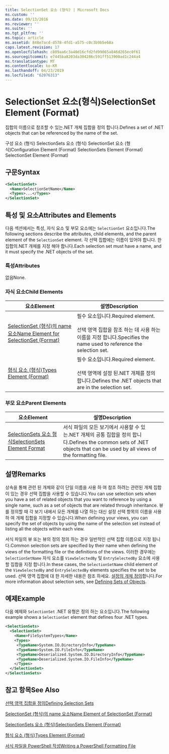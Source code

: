 ```yaml
---
title: SelectionSet 요소 (형식) | Microsoft Docs
ms.custom: ''
ms.date: 09/13/2016
ms.reviewer: ''
ms.suite: ''
ms.tgt_pltfrm: ''
ms.topic: article
ms.assetid: 848e7acd-d578-4fd1-a575-c0c3b9b5e68a
caps.latest.revision: 17
ms.openlocfilehash: c809aa6c3a40d16cfd2fd99065a846d265ec0f61
ms.sourcegitcommit: e7445ba8203da304286c591ff513900ad1c244a4
ms.translationtype: MT
ms.contentlocale: ko-KR
ms.lasthandoff: 04/23/2019
ms.locfileid: "62076313"
---
```

# <a name="selectionset-element-format"></a><span data-ttu-id="32bee-102">SelectionSet 요소(형식)</span><span class="sxs-lookup"><span data-stu-id="32bee-102">SelectionSet Element (Format)</span></span>

<span data-ttu-id="32bee-103">집합의 이름으로 참조할 수 있는.NET 개체 집합을 정의 합니다.</span><span class="sxs-lookup"><span data-stu-id="32bee-103">Defines a set of .NET objects that can be referenced by the name of the set.</span></span>

<span data-ttu-id="32bee-104">구성 요소 (형식) SelectionSets 요소 (형식) SelectionSet 요소 (형식)</span><span class="sxs-lookup"><span data-stu-id="32bee-104">Configuration Element (Format) SelectionSets Element (Format) SelectionSet Element (Format)</span></span>

## <a name="syntax"></a><span data-ttu-id="32bee-105">구문</span><span class="sxs-lookup"><span data-stu-id="32bee-105">Syntax</span></span>

```xml
<SelectionSet>
  <Name>SelectionSetName</Name>
  <Types>...</Types>
</SelectionSet>
```

## <a name="attributes-and-elements"></a><span data-ttu-id="32bee-106">특성 및 요소</span><span class="sxs-lookup"><span data-stu-id="32bee-106">Attributes and Elements</span></span>

<span data-ttu-id="32bee-107">다음 섹션에서는 특성, 자식 요소 및 부모 요소에는 `SelectionSet` 요소입니다.</span><span class="sxs-lookup"><span data-stu-id="32bee-107">The following sections describe the attributes, child elements, and the parent element of the `SelectionSet` element.</span></span> <span data-ttu-id="32bee-108">각 선택 집합에는 이름이 있어야 합니다. 한 집합의.NET 개체를 지정 해야 합니다.</span><span class="sxs-lookup"><span data-stu-id="32bee-108">Each selection set must have a name, and it must specify the .NET objects of the set.</span></span>

### <a name="attributes"></a><span data-ttu-id="32bee-109">특성</span><span class="sxs-lookup"><span data-stu-id="32bee-109">Attributes</span></span>

<span data-ttu-id="32bee-110">없음</span><span class="sxs-lookup"><span data-stu-id="32bee-110">None.</span></span>

### <a name="child-elements"></a><span data-ttu-id="32bee-111">자식 요소</span><span class="sxs-lookup"><span data-stu-id="32bee-111">Child Elements</span></span>

|<span data-ttu-id="32bee-112">요소</span><span class="sxs-lookup"><span data-stu-id="32bee-112">Element</span></span>|<span data-ttu-id="32bee-113">설명</span><span class="sxs-lookup"><span data-stu-id="32bee-113">Description</span></span>|
|-------------|-----------------|
|[<span data-ttu-id="32bee-114">SelectionSet (형식)의 name 요소</span><span class="sxs-lookup"><span data-stu-id="32bee-114">Name Element for SelectionSet (Format)</span></span>](./name-element-for-selectionset-format.md)|<span data-ttu-id="32bee-115">필수 요소입니다.</span><span class="sxs-lookup"><span data-stu-id="32bee-115">Required element.</span></span><br /><br /> <span data-ttu-id="32bee-116">선택 영역 집합을 참조 하는 데 사용 하는 이름을 지정 합니다.</span><span class="sxs-lookup"><span data-stu-id="32bee-116">Specifies the name used to reference the selection set.</span></span>|
|[<span data-ttu-id="32bee-117">형식 요소 (형식)</span><span class="sxs-lookup"><span data-stu-id="32bee-117">Types Element (Format)</span></span>](./types-element-for-selectionset-format.md)|<span data-ttu-id="32bee-118">필수 요소입니다.</span><span class="sxs-lookup"><span data-stu-id="32bee-118">Required element.</span></span><br /><br /> <span data-ttu-id="32bee-119">선택 영역에 설정 된.NET 개체를 정의 합니다.</span><span class="sxs-lookup"><span data-stu-id="32bee-119">Defines the .NET objects that are in the selection set.</span></span>|

### <a name="parent-elements"></a><span data-ttu-id="32bee-120">부모 요소</span><span class="sxs-lookup"><span data-stu-id="32bee-120">Parent Elements</span></span>

|<span data-ttu-id="32bee-121">요소</span><span class="sxs-lookup"><span data-stu-id="32bee-121">Element</span></span>|<span data-ttu-id="32bee-122">설명</span><span class="sxs-lookup"><span data-stu-id="32bee-122">Description</span></span>|
|-------------|-----------------|
|[<span data-ttu-id="32bee-123">SelectionSets 요소 형식</span><span class="sxs-lookup"><span data-stu-id="32bee-123">SelectionSets Element Format</span></span>](./selectionsets-element-format.md)|<span data-ttu-id="32bee-124">서식 파일의 모든 보기에서 사용할 수 있는.NET 개체의 공통 집합을 정의 합니다.</span><span class="sxs-lookup"><span data-stu-id="32bee-124">Defines the common sets of .NET objects that can be used by all views of the formatting file.</span></span>|

## <a name="remarks"></a><span data-ttu-id="32bee-125">설명</span><span class="sxs-lookup"><span data-stu-id="32bee-125">Remarks</span></span>

<span data-ttu-id="32bee-126">상속을 통해 관련 된 개체와 같이 단일 이름을 사용 하 여 참조 하려는 관련된 개체 집합이 있는 경우 선택 집합을 사용할 수 있습니다.</span><span class="sxs-lookup"><span data-stu-id="32bee-126">You can use selection sets when you have a set of related objects that you want to reference by using a single name, such as a set of objects that are related through inheritance.</span></span> <span data-ttu-id="32bee-127">뷰를 정의할 때 각 보기 내에서 모든 개체를 나열 하는 대신 설정 선택 항목의 이름을 사용 하 여 개체 집합을 지정할 수 있습니다.</span><span class="sxs-lookup"><span data-stu-id="32bee-127">When defining your views, you can specify the set of objects by using the name of the selection set instead of listing all the objects within each view.</span></span>

<span data-ttu-id="32bee-128">서식 파일의 뷰 또는 뷰의 정의 정의 하는 경우 일반적인 선택 집합 이름으로 지정 됩니다.</span><span class="sxs-lookup"><span data-stu-id="32bee-128">Common selection sets are specified by their name when defining the views of the formatting file or the definitions of the views.</span></span> <span data-ttu-id="32bee-129">이러한 경우에는 `SelectionSetName` 자식 요소를 `ViewSelectedBy` 및 `EntrySelectedBy` 요소에 사용할 집합을 지정 합니다.</span><span class="sxs-lookup"><span data-stu-id="32bee-129">In these cases, the `SelectionSetName` child element of the `ViewSelectedBy` and `EntrySelectedBy` elements specifies the set to be used.</span></span> <span data-ttu-id="32bee-130">선택 영역 집합에 대 한 자세한 내용은 참조 하세요. [설정의 개체 정의](./defining-selection-sets.md)합니다.</span><span class="sxs-lookup"><span data-stu-id="32bee-130">For more information about selection sets, see [Defining Sets of Objects](./defining-selection-sets.md).</span></span>

## <a name="example"></a><span data-ttu-id="32bee-131">예제</span><span class="sxs-lookup"><span data-stu-id="32bee-131">Example</span></span>

<span data-ttu-id="32bee-132">다음 예제와 `SelectionSet` .NET 유형은 정의 하는 요소입니다.</span><span class="sxs-lookup"><span data-stu-id="32bee-132">The following example shows a `SelectionSet` element that defines four .NET types.</span></span>

```xml
<SelectionSets>
  <SelectionSet>
    <Name>FileSystemTypes</Name>
    <Types>
     <TypeName>System.IO.DirectoryInfo</TypeName>
     <TypeName>System.IO.FileInfo</TypeName>
     <TypeName>Deserialized.System.IO.DirectoryInfo</TypeName>
     <TypeName>Deserialized.System.IO.FileInfo</TypeName>
    </Types>
  </SelectionSet>
</SelectionSets>
```

## <a name="see-also"></a><span data-ttu-id="32bee-133">참고 항목</span><span class="sxs-lookup"><span data-stu-id="32bee-133">See Also</span></span>

[<span data-ttu-id="32bee-134">선택 영역 집합을 정의</span><span class="sxs-lookup"><span data-stu-id="32bee-134">Defining Selection Sets</span></span>](./defining-selection-sets.md)

[<span data-ttu-id="32bee-135">SelectionSet (형식)의 name 요소</span><span class="sxs-lookup"><span data-stu-id="32bee-135">Name Element of SelectionSet (Format)</span></span>](./name-element-for-selectionset-format.md)

[<span data-ttu-id="32bee-136">SelectionSets 요소 (형식)</span><span class="sxs-lookup"><span data-stu-id="32bee-136">SelectionSets Element (Format)</span></span>](./selectionsets-element-format.md)

[<span data-ttu-id="32bee-137">형식 요소 (형식)</span><span class="sxs-lookup"><span data-stu-id="32bee-137">Types Element (Format)</span></span>](./types-element-for-selectionset-format.md)

[<span data-ttu-id="32bee-138">서식 파일을 PowerShell 작성</span><span class="sxs-lookup"><span data-stu-id="32bee-138">Writing a PowerShell Formatting File</span></span>](./writing-a-powershell-formatting-file.md)

